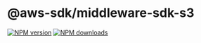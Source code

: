 # @aws-sdk/middleware-sdk-s3

[![NPM version](https://img.shields.io/npm/v/@aws-sdk/@aws-sdk/middleware-sdk-s3/preview.svg)](https://www.npmjs.com/package/@aws-sdk/@aws-sdk/middleware-sdk-s3)
[![NPM downloads](https://img.shields.io/npm/dm/@aws-sdk/@aws-sdk/middleware-sdk-s3.svg)](https://www.npmjs.com/package/@aws-sdk/@aws-sdk/middleware-sdk-s3)

